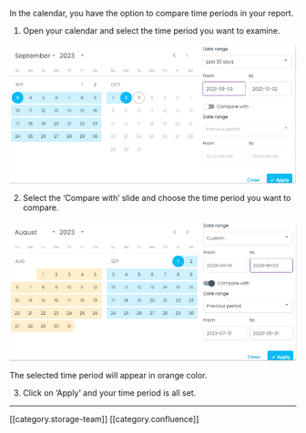 In the calendar, you have the option to compare time periods in your report.


1. Open your calendar and select the time period you want to examine.

![](images/storage/image-20231003-102746.png)

2. Select the ‘Compare with’ slide and choose the time period you want to compare.

![](images/storage/image-20231003-102823.png)

 The selected time period will appear in orange color.

3. Click on ‘Apply’ and your time period is all set.



*****

[[category.storage-team]] 
[[category.confluence]] 
